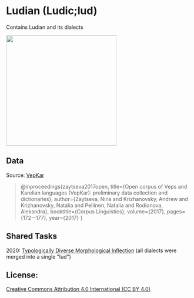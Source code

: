 # Ludian  (Ludic;lud) 

Contains Ludian and its dialects

<img src="https://upload.wikimedia.org/wikipedia/commons/e/e1/Karelian_dialects_Vepkar_English_2019.png" width="300">


## Data
Source: [VepKar](http://dictorpus.krc.karelia.ru/en)


> @inproceedings{zaytseva2017open,
>  title={Open corpus of Veps and Karelian languages (VepKar): preliminary data collection and dictionaries},
>  author={Zaytseva, Nina and Krizhanovsky, Andrew and Krizhanovsky, Natalia and Pellinen, Natalia and Rodionova, Aleksndra},
>  booktitle={Corpus Linguistics},
>  volume={2017},
>  pages={172--177},
>  year={2017}
>}

## Shared Tasks

2020: [Typologically Diverse Morphological Inflection](https://www.aclweb.org/anthology/2020.sigmorphon-1.1/)
(all dialects were merged into a single "lud")

## License: 
[Creative Commons Attribution 4.0 International (CC BY 4.0)](https://creativecommons.org/licenses/by/4.0/)
